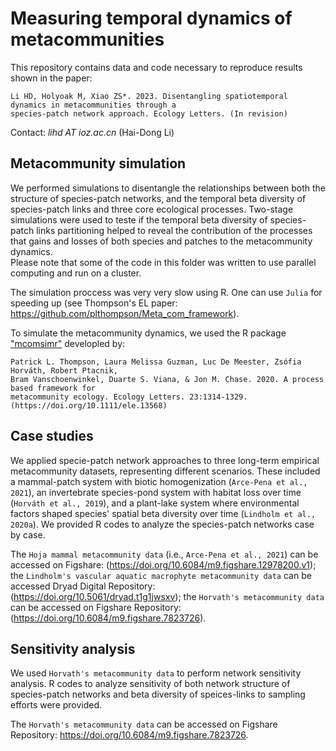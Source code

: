 # Measuring temporal dynamics of metacommunities
 This repository contains data and code necessary to reproduce results shown in the paper:    
 ```
 Li HD, Holyoak M, Xiao ZS*. 2023. Disentangling spatiotemporal dynamics in metacommunities through a 
 species-patch network approach. Ecology Letters. (In revision)
```
Contact: *lihd AT ioz.ac.cn* (Hai-Dong Li)

## Metacommunity simulation
We performed simulations to disentangle the relationships between both the structure of species-patch networks, and the temporal beta diversity of species-patch links and three core ecological processes. Two-stage simulations were used to teste if the temporal beta diversity of species-patch links partitioning helped to reveal the contribution of the processes that gains and losses of both species and patches to the metacommunity dynamics.    
Please note that some of the code in this folder was written to use parallel computing and run on a cluster. 

The simulation proccess was very very slow using R. One can use `Julia` for speeding up (see Thompson's EL paper: https://github.com/plthompson/Meta_com_framework).         

To simulate the metacommunity dynamics, we used the R package ["mcomsimr"](https://github.com/plthompson/mcomsimr) developled by:
```
Patrick L. Thompson, Laura Melissa Guzman, Luc De Meester, Zsófia Horváth, Robert Ptacnik, 
Bram Vanschoenwinkel, Duarte S. Viana, & Jon M. Chase. 2020. A process based framework for
metacommunity ecology. Ecology Letters. 23:1314-1329. (https://doi.org/10.1111/ele.13568)
```


## Case studies
We applied specie-patch network approaches to three long-term empirical metacommunity datasets, representing different scenarios. These included a mammal-patch system with biotic homogenization (`Arce-Pena et al., 2021`), an invertebrate species-pond system with habitat loss over time (`Horváth et al., 2019`), and a plant-lake system where environmental factors shaped species' spatial beta diversity over time (`Lindholm et al., 2020a`). We provided R codes to analyze the species-patch networks case by case.

The `Hoja mammal metacommunity data` (i.e., `Arce-Pena et al., 2021`) can be accessed on Figshare: (https://doi.org/10.6084/m9.figshare.12978200.v1); the `Lindholm's vascular aquatic macrophyte metacommunity data` can be accessed Dryad Digital Repository: (https://doi.org/10.5061/dryad.t1g1jwsxv); the `Horvath's metacommunity data` can be accessed on Figshare
Repository: (https://doi.org/10.6084/m9.figshare.7823726).          

## Sensitivity analysis
We used `Horvath's metacommunity data` to perform network sensitivity analysis. R codes to analyze sensitivity of both network structure of species-patch networks and beta diversity of speices-links to sampling efforts were provided.


The `Horvath's metacommunity data` can be accessed on Figshare Repository: https://doi.org/10.6084/m9.figshare.7823726.
